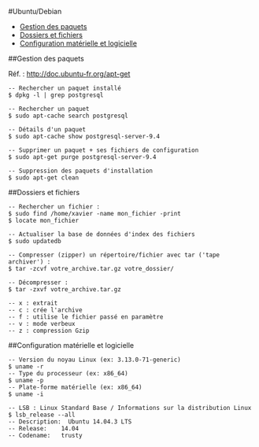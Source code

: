 #Ubuntu/Debian

* [Gestion des paquets](#paquets)
* [Dossiers et fichiers](#files)
* [Configuration matérielle et logicielle](#hardware)

##<a name="paquets"></a>Gestion des paquets

Réf. : http://doc.ubuntu-fr.org/apt-get

```
-- Rechercher un paquet installé
$ dpkg -l | grep postgresql

-- Rechercher un paquet
$ sudo apt-cache search postgresql

-- Détails d'un paquet
$ sudo apt-cache show postgresql-server-9.4

-- Supprimer un paquet + ses fichiers de configuration
$ sudo apt-get purge postgresql-server-9.4

-- Suppression des paquets d'installation
$ sudo apt-get clean
```

##<a name="files"></a>Dossiers et fichiers

```
-- Rechercher un fichier :
$ sudo find /home/xavier -name mon_fichier -print
$ locate mon_fichier

-- Actualiser la base de données d'index des fichiers
$ sudo updatedb

-- Compresser (zipper) un répertoire/fichier avec tar ('tape archiver') :
$ tar -zcvf votre_archive.tar.gz votre_dossier/

-- Décompresser :
$ tar -zxvf votre_archive.tar.gz

-- x : extrait
-- c : crée l'archive
-- f : utilise le fichier passé en paramètre
-- v : mode verbeux
-- z : compression Gzip
```
##<a name="hardware"></a>Configuration matérielle et logicielle

```
-- Version du noyau Linux (ex: 3.13.0-71-generic)
$ uname -r
-- Type du processeur (ex: x86_64)
$ uname -p
-- Plate-forme matérielle (ex: x86_64)
$ uname -i

-- LSB : Linux Standard Base / Informations sur la distribution Linux
$ lsb_release --all
-- Description:  Ubuntu 14.04.3 LTS
-- Release:    14.04
-- Codename:   trusty

```
